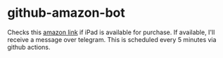 # github-amazon-bot

Checks this [amazon link](https://www.amazon.in/Apple-iPad-11-inch-Wi-Fi-128GB/dp/B0864JKY83) if iPad is available for purchase. If available, I'll receive a message over telegram. This is scheduled every 5 minutes via github actions.